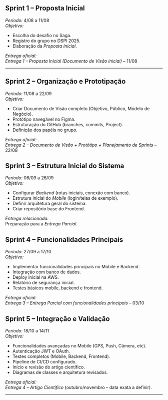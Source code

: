## Sprint 1 – Proposta Inicial  
*Período:* 4/08 a 11/08  
*Objetivo:*  
- Escolha do desafio no Saga.  
- Registro do grupo no DSPI 2025.  
- Elaboração da *Proposta Inicial*.  

*Entrega oficial:*  
 *Entrega 1 – Proposta Inicial (Documento de Visão inicial)* – 11/08  

---

## Sprint 2 – Organização e Prototipação  
*Período:* 11/08 a 22/09  
*Objetivo:*  
- Criar Documento de Visão completo (Objetivo, Público, Modelo de Negócio).  
- Protótipo navegável no Figma.  
- Estruturação do GitHub (branches, commits, Project).  
- Definição dos papéis no grupo.  

*Entrega oficial:*  
 *Entrega 2 – Documento de Visão + Protótipo + Planejamento de Sprints* – 22/08  

 ## Sprint 3 – Estrutura Inicial do Sistema  
*Período:* 06/09 a 26/09  
*Objetivo:*  
- Configurar *Backend* (rotas iniciais, conexão com banco).  
- Estrutura inicial do *Mobile* (login/telas de exemplo).  
- Definir arquitetura geral do sistema.  
- Criar repositório base do Frontend.  

*Entrega relacionada:*  
Preparação para a *Entrega Parcial*.  

## Sprint 4 – Funcionalidades Principais  
*Período:* 27/09 a 17/10  
*Objetivo:*  
- Implementar funcionalidades principais no Mobile e Backend.  
- Integração com banco de dados.  
- Deploy inicial na AWS.  
- Relatório de segurança inicial.  
- Testes básicos mobile, backend e frontend.  

*Entrega oficial:*  
*Entrega 3 – Entrega Parcial com funcionalidades principais* – 03/10  

## Sprint 5 – Integração e Validação  
*Período:* 18/10 a 14/11  
*Objetivo:*  
- Funcionalidades avançadas no Mobile (GPS, Push, Câmera, etc).  
- Autenticação JWT e OAuth.  
- Testes completos (Mobile, Backend, Frontend).  
- Pipeline de CI/CD configurado.  
- Início e revisão do artigo científico.  
- Diagramas de classes e arquitetura revisados.  

*Entrega oficial:*  
*Entrega 4 – Artigo Científico* (outubro/novembro – data exata a definir).  

---